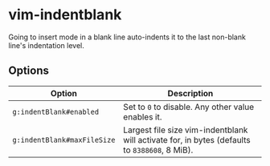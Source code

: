 vim-indentblank
===============

Going to insert mode in a blank line auto-indents it to the last non-blank line's indentation level.


Options
-------
| Option                      | Description                                                                                   |
| --------------------------- | --------------------------------------------------------------------------------------------- |
| `g:indentBlank#enabled`     | Set to `0` to disable. Any other value enables it.                                            |
| `g:indentBlank#maxFileSize` | Largest file size vim-indentblank will activate for, in bytes (defaults to `8388608`, 8 MiB). |
